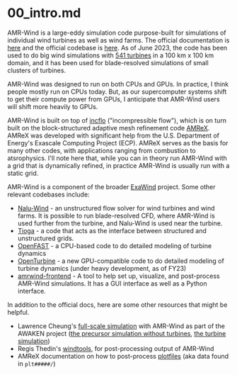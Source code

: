 # 00_intro.md
AMR-Wind is a large-eddy simulation code purpose-built for simulations of individual wind turbines as well as wind farms. The official documentation is [here](https://exawind.github.io/amr-wind/) and the official codebase is [here](https://github.com/Exawind/amr-wind). As of June 2023, the code has been used to do big wind simulations with [541 turbines](https://iopscience.iop.org/article/10.1088/1742-6596/2505/1/012023/meta) in a 100 km x 100 km domain, and it has been used for blade-resolved simulations of small clusters of turbines. 

AMR-Wind was designed to run on both CPUs and GPUs. In practice, I think people mostly run on CPUs today. But, as our supercomputer systems shift to get their compute power from GPUs, I anticipate that AMR-Wind users will shift more heavily to GPUs.

AMR-Wind is built on top of [incflo](https://github.com/AMReX-Codes/incflo) ("incompressible flow"), which is on turn built on the block-structured adaptive mesh refinement code [AMReX](https://amrex-codes.github.io/amrex/). AMReX was developed with significant help from the U.S. Department of Energy's Exascale Computing Project (ECP). AMReX serves as the basis for many other codes, with applications ranging from combustion to atsrophysics. I'll note here that, while you can in theory run AMR-Wind with a grid that is dynamically refined, in practice AMR-Wind is usually run with a static grid. 

AMR-Wind is a component of the broader [ExaWind](https://github.com/Exawind) project. Some other relevant codebases include:
* [Nalu-Wind](https://github.com/Exawind/nalu-wind) - an unstructured flow solver for wind turbines and wind farms. It is possible to run blade-resolved CFD, where AMR-Wind is used further from the turbine, and Nalu-Wind is used near the turbine.
* [Tioga](https://github.com/Exawind/tioga) - a code that acts as the interface between structured and unstructured grids.
* [OpenFAST](https://github.com/OpenFAST/openfast) - a CPU-based code to do detailed modeling of turbine dynamics
* [OpenTurbine](https://github.com/Exawind/openturbine) - a new GPU-compatible code to do detailed modeling of turbine dynamics (under heavy development, as of FY23)
* [amrwind-frontend](https://github.com/lawrenceccheung/amrwind-frontend) - A tool to help set up, visualize, and post-process AMR-Wind simulations. It has a GUI interface as well as a Python interface.

In addition to the official docs, here are some other resources that might be helpful.
* Lawrence Cheung's [full-scale simulation](https://github.com/lawrenceccheung/AWAKEN_summit_setup/tree/main/UnstableABL_farmrun1) with AMR-Wind as part of the AWAKEN project ([the precursor simulation without turbines](https://github.com/lawrenceccheung/AWAKEN_summit_setup/blob/main/UnstableABL_farmrun1/UnstableABL_precursor2.inp), [the turbine simulation](https://github.com/lawrenceccheung/AWAKEN_summit_setup/blob/main/UnstableABL_farmrun1/UnstableABL_farmrun1.inp))
* Regis Thedin's [windtools](https://github.com/rthedin/windtools/blob/master/windtools/amrwind/post_processing.py), for post-processing output of AMR-Wind
* AMReX documentation on how to post-process [plotfiles](https://amrex-codes.github.io/amrex/docs_html/Visualization_Chapter.html) (aka data found in `plt#####/`)

